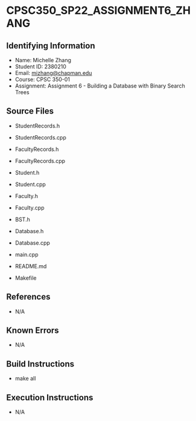 # CPSC350_SP22_ASSIGNMENT6_ZHANG

## Identifying Information

* Name: Michelle Zhang
* Student ID: 2380210
* Email: mizhang@chapman.edu
* Course: CPSC 350-01
* Assignment: Assignment 6 - Building a Database with Binary Search Trees

## Source Files

* StudentRecords.h
* StudentRecords.cpp
* FacultyRecords.h
* FacultyRecords.cpp
* Student.h
* Student.cpp
* Faculty.h
* Faculty.cpp
* BST.h
* Database.h
* Database.cpp
* main.cpp

* README.md
* Makefile

## References

* N/A

## Known Errors

* N/A

## Build Instructions

* make all

## Execution Instructions

* N/A
